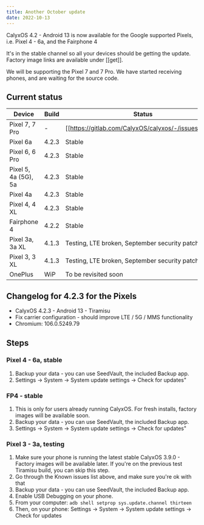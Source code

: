 ```yaml
---
title: Another October update
date: 2022-10-13
---
```


CalyxOS 4.2 - Android 13 is now available for the Google supported Pixels, i.e. Pixel 4 - 6a, and the Fairphone 4

It's in the stable channel so all your devices should be getting the update. Factory image links are available under [[get]].

We will be supporting the Pixel 7 and 7 Pro. We have started receiving phones, and are waiting for the source code.

## Current status

| Device | Build | Status |
| -------| ----- | ------ |
| Pixel 7, 7 Pro | - | [[https://gitlab.com/CalyxOS/calyxos/-/issues/1079]] |
| Pixel 6a | 4.2.3 | Stable |
| Pixel 6, 6 Pro | 4.2.3 | Stable |
| Pixel 5, 4a (5G), 5a | 4.2.3 | Stable |
| Pixel 4a | 4.2.3 | Stable |
| Pixel 4, 4 XL | 4.2.3 | Stable |
| Fairphone 4 | 4.2.2 | Stable |
| Pixel 3a, 3a XL | 4.1.3 | Testing, LTE broken, September security patch |
| Pixel 3, 3 XL | 4.1.3 | Testing, LTE broken, September security patch |
| OnePlus | WiP | To be revisited soon |

## Changelog for 4.2.3 for the Pixels
* CalyxOS 4.2.3 - Android 13 - Tiramisu
* Fix carrier configuration - should improve LTE / 5G / MMS functionality
* Chromium: 106.0.5249.79

## Steps

### Pixel 4 - 6a, stable
1. Backup your data - you can use SeedVault, the included Backup app.
2. Settings -> System -> System update settings -> Check for updates"

### FP4 - stable
1. This is only for users already running CalyxOS. For fresh installs, factory images will be available soon.
2. Backup your data - you can use SeedVault, the included Backup app.
3. Settings -> System -> System update settings -> Check for updates"

### Pixel 3 - 3a, testing
1. Make sure your phone is running the latest stable CalyxOS 3.9.0 - Factory images will be available later. If you're on the previous test Tiramisu build, you can skip this step.
2. Go through the Known issues list above, and make sure you're ok with that
3. Backup your data - you can use SeedVault, the included Backup app.
4. Enable USB Debugging on your phone.
5. From your computer: `adb shell setprop sys.update.channel thirteen`
6. Then, on your phone: Settings -> System -> System update settings -> Check for updates
